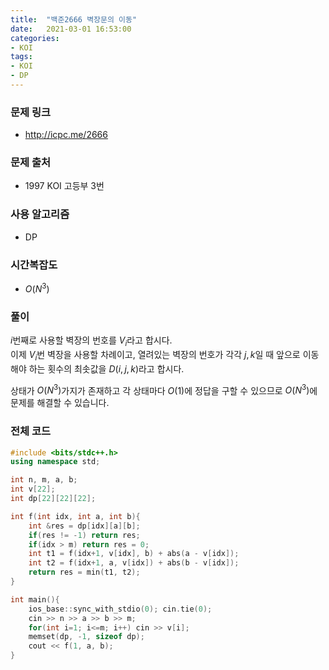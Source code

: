 ```yaml
---
title:  "백준2666 벽장문의 이동"
date:   2021-03-01 16:53:00
categories:
- KOI
tags:
- KOI
- DP
---
```


### 문제 링크
* http://icpc.me/2666

### 문제 출처
* 1997 KOI 고등부 3번

### 사용 알고리즘
* DP

### 시간복잡도
* $O(N^3)$

### 풀이
$i$번째로 사용할 벽장의 번호를 $V_i$라고 합시다.<br>
이제 $V_i$번 벽장을 사용할 차례이고, 열려있는 벽장의 번호가 각각 $j, k$일 때 앞으로 이동해야 하는 횟수의 최솟값을 $D(i, j, k)$라고 합시다.

상태가 $O(N^3)$가지가 존재하고 각 상태마다 $O(1)$에 정답을 구할 수 있으므로 $O(N^3)$에 문제를 해결할 수 있습니다.

### 전체 코드
```cpp
#include <bits/stdc++.h>
using namespace std;

int n, m, a, b;
int v[22];
int dp[22][22][22];

int f(int idx, int a, int b){
    int &res = dp[idx][a][b];
    if(res != -1) return res;
    if(idx > m) return res = 0;
    int t1 = f(idx+1, v[idx], b) + abs(a - v[idx]);
    int t2 = f(idx+1, a, v[idx]) + abs(b - v[idx]);
    return res = min(t1, t2);
}

int main(){
    ios_base::sync_with_stdio(0); cin.tie(0);
    cin >> n >> a >> b >> m;
    for(int i=1; i<=m; i++) cin >> v[i];
    memset(dp, -1, sizeof dp);
    cout << f(1, a, b);
}
```
